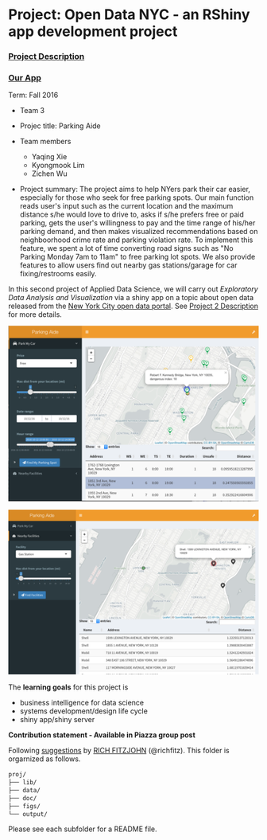 # Project: Open Data NYC - an RShiny app development project
### [Project Description](doc/project2_desc.md)

### [Our App](https://yaqing-xie.shinyapps.io/fall2016-proj2-grp3/)

Term: Fall 2016

+ Team 3
+ Projec title: Parking Aide
+ Team members
	+ Yaqing Xie
	+ Kyongmook Lim
	+ Zichen Wu
	
+ Project summary: The project aims to help NYers park their car easier, especially for those who seek for free parking spots. Our main function reads user's input such as the current location and the maximum distance s/he would love to drive to, asks if s/he prefers free or paid parking, gets the user's willingness to pay and the time range of his/her parking demand, and then makes visualized recommendations based on neighboorhood crime rate and parking violation rate. To implement this feature, we spent a lot of time converting road signs such as "No Parking Monday 7am to 11am" to free parking lot spots. We also provide features to allow users find out nearby gas stations/garage for car fixing/restrooms easily.

In this second project of Applied Data Science, we will carry out *Exploratory Data Analysis and Visualization* via a shiny app on a topic about open data released from the [New York City open data portal](https://nycopendata.socrata.com/). See [Project 2 Description](doc/project2_desc.md) for more details.  


![screenshot](doc/screenshot_free_parking.png)

![screenshot](doc/screenshot_gas_station.png)

The **learning goals** for this project is 
- business intelligence for data science
- systems development/design life cycle
- shiny app/shiny server
	
**Contribution statement - Available in Piazza group post**

Following [suggestions](http://nicercode.github.io/blog/2013-04-05-projects/) by [RICH FITZJOHN](http://nicercode.github.io/about/#Team) (@richfitz). This folder is orgarnized as follows.

```
proj/
├── lib/
├── data/
├── doc/
├── figs/
└── output/
```

Please see each subfolder for a README file.

